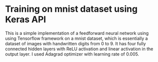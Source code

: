 # Training on mnist dataset using Keras API
This is a simple implementation of a feedforward neural network using using Tensorflow framework on a mnist dataset, which is essentially a dataset of images with handwritten digits from 0 to 9.
It has four fully connected hidden layers with ReLU activation  and linear activation in the output layer.
I used Adagrad optimizer with learning rate of 0.005.

